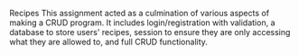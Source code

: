 Recipes
This assignment acted as a culmination of various aspects of making a CRUD program. It includes login/registration with validation, a database to store users' recipes, session to ensure they are only accessing what they are allowed to, and full CRUD functionality.
